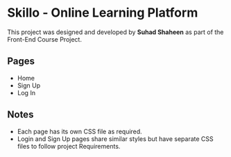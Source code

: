 # Skillo - Online Learning Platform

This project was designed and developed by **Suhad Shaheen** as part of the Front-End Course Project.  

## Pages
- Home
- Sign Up
- Log In

## Notes
- Each page has its own CSS file as required.
- Login and Sign Up pages share similar styles but have separate CSS files to follow project Requirements.
